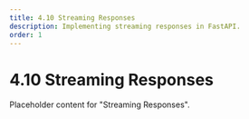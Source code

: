 ```yaml
---
title: 4.10 Streaming Responses
description: Implementing streaming responses in FastAPI.
order: 1
---
```


# 4.10 Streaming Responses

Placeholder content for "Streaming Responses".
